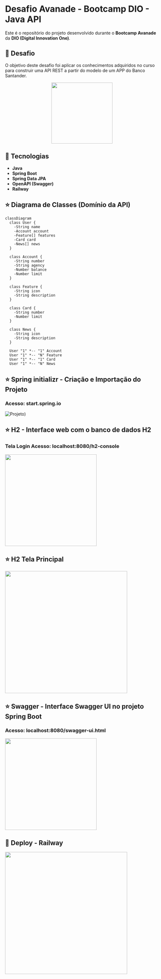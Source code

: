 # Desafio Avanade - Bootcamp DIO - Java API

Este é o repositório do projeto desenvolvido durante o **Bootcamp Avanade** da **DIO (Digital Innovation One)**.


## 🎯 Desafio
O objetivo deste desafio foi aplicar os conhecimentos adquiridos no curso para construir uma API REST a partir do modelo de um APP do Banco Santander.
<p align="center">
  <img src="https://github.com/ElizabethTerumi/dio-2025/blob/main/img/APP%20Santander.png?raw=true" width="200" />
</p>

## 🚀 Tecnologias 

- **Java**
- **Spring Boot**
- **Spring Data JPA**
- **OpenAPI (Swagger)**
- **Railway**

## ⭐ Diagrama de Classes (Domínio da API)

```mermaid
classDiagram
  class User {
    -String name
    -Account account
    -Feature[] features
    -Card card
    -News[] news
  }

  class Account {
    -String number
    -String agency
    -Number balance
    -Number limit
  }

  class Feature {
    -String icon
    -String description
  }

  class Card {
    -String number
    -Number limit
  }

  class News {
    -String icon
    -String description
  }

  User "1" *-- "1" Account
  User "1" *-- "N" Feature
  User "1" *-- "1" Card
  User "1" *-- "N" News
```

## ⭐ Spring  initializr - Criação e Importação do Projeto
### Acesso: start.spring.io
![Projeto](https://github.com/ElizabethTerumi/dio-2025/blob/main/img/Spring%20initializr.jpg?raw=true))

## ⭐ H2 - Interface web com o banco de dados H2
### Tela Login Acesso: localhost:8080/h2-console
<img src="https://github.com/ElizabethTerumi/dio-2025/blob/main/img/H2%20login.jpg?raw=true" width="auto" height="300" />

## ⭐ H2 Tela Principal 
<img src="https://github.com/ElizabethTerumi/dio-2025/blob/main/img/H2%20Principal.jpg?raw=true" width="auto" height="400" />


## ⭐ Swagger - Interface Swagger UI no projeto Spring Boot 
### Acesso: localhost:8080/swagger-ui.html 
<img src="https://github.com/ElizabethTerumi/dio-2025/blob/main/img/Tela%20Swagger.jpg?raw=true" width="auto" height="300" />


## 🧡 Deploy - Railway
<img src="https://github.com/ElizabethTerumi/dio-2025/blob/main/img/Deploy%20Railway.png??raw=true" width="auto" height="400" />



